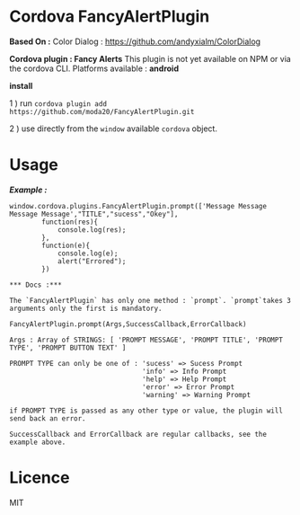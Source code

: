 # Cordova FancyAlertPlugin

**Based On :** 
Color Dialog : https://github.com/andyxialm/ColorDialog


**Cordova plugin : Fancy Alerts** 
This plugin is not yet available on NPM or via the cordova CLI.
Platforms available : **android**


**install**

1 ) run `cordova plugin add https://github.com/moda20/FancyAlertPlugin.git`

2 ) use directly from the `window` available `cordova` object.

# Usage

***Example :***

```
window.cordova.plugins.FancyAlertPlugin.prompt(['Message Message Message Message',"TITLE","sucess","Okey"],
        function(res){
            console.log(res);
        },
        function(e){
            console.log(e);
            alert("Errored");
        })

*** Docs :***

The `FancyAlertPlugin` has only one method : `prompt`. `prompt`takes 3 arguments only the first is mandatory.

```
```
FancyAlertPlugin.prompt(Args,SuccessCallback,ErrorCallback)

Args : Array of STRINGS: [ 'PROMPT MESSAGE', 'PROMPT TITLE', 'PROMPT TYPE', 'PROMPT BUTTON TEXT' ]

PROMPT TYPE can only be one of : 'sucess' => Sucess Prompt
                                 'info' => Info Prompt
                                 'help' => Help Prompt
                                 'error' => Error Prompt
                                 'warning' => Warning Prompt
                                 
if PROMPT TYPE is passed as any other type or value, the plugin will send back an error.

SuccessCallback and ErrorCallback are regular callbacks, see the example above.
```

# Licence 

MIT
